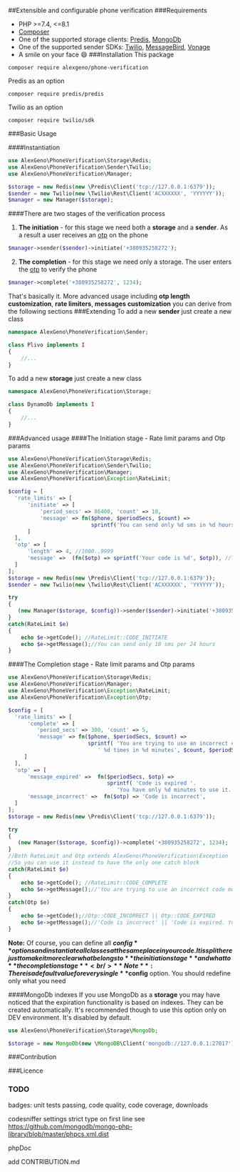 ##Extensible and configurable phone verification
###Requirements
- PHP >=7.4, <=8.1 
- [ Composer](https://getcomposer.org/)
- One of the supported storage clients: [ Predis](https://github.com/predis/predis), [ MongoDb](https://github.com/mongodb/mongo-php-library)
- One of the supported sender SDKs: [ Twilio](https://github.com/twilio/twilio-php), [ MessageBird](https://github.com/messagebird/php-rest-api), [Vonage ](https://github.com/Vonage/vonage-php-sdk-core)
- A smile on your face :smile:
###Installation
This package
```shell
composer require alexgeno/phone-verification
```
Predis as an option
```shell
composer require predis/predis
```
Twilio as an option
```shell
composer require twilio/sdk
```
###Basic Usage

####Instantiation
```php
use AlexGeno\PhoneVerification\Storage\Redis;
use AlexGeno\PhoneVerification\Sender\Twilio;
use AlexGeno\PhoneVerification\Manager;

$storage = new Redis(new \Predis\Client('tcp://127.0.0.1:6379'));
$sender = new Twilio(new \Twilio\Rest\Client('ACXXXXXX', 'YYYYYY'));
$manager = new Manager($storage);
```
####There are two stages of the verification process

1) **The initiation** - for this stage we need both a **storage** and a **sender**. As a result a user receives an [otp](https://en.wikipedia.org/wiki/One-time_password) on the phone
   
```php
$manager->sender($sender)->initiate('+380935258272');
```
2) **The completion** - for this stage we need only a storage. The user enters the [ otp](https://en.wikipedia.org/wiki/One-time_password) to verify the phone
```php
$manager->complete('+380935258272', 1234);
```
That's basically it. More advanced usage including **otp length customization**, **rate limiters**, **messages customization** you can derive from the following sections
###Extending
To add a new **sender** just create a new class
```php
namespace AlexGeno\PhoneVerification\Sender;

class Plivo implements I
{ 
    //...
}
```
To add a new **storage** just create a new class
```php
namespace AlexGeno\PhoneVerification\Storage;

class DynamoDb implements I
{ 
    //...
}
```
###Advanced usage
####The Initiation stage - Rate limit params and Otp params
```php
use AlexGeno\PhoneVerification\Storage\Redis;
use AlexGeno\PhoneVerification\Sender\Twilio;
use AlexGeno\PhoneVerification\Manager;
use AlexGeno\PhoneVerification\Exception\RateLimit;

$config = [
  'rate_limits' => [
      'initiate' => [
          'period_secs' => 86400, 'count' => 10,
          'message' => fn($phone, $periodSecs, $count) => 
                          sprintf('You can send only %d sms in %d hours.', $count, $periodSecs/60/60)
      ]
  ],
  'otp' => [
      'length' => 4, //1000..9999
      'message' =>  (fn($otp) => sprintf('Your code is %d', $otp)), //The text a user receives
  ]
];
$storage = new Redis(new \Predis\Client('tcp://127.0.0.1:6379'));
$sender = new Twilio(new \Twilio\Rest\Client('ACXXXXXX', 'YYYYYY'));

try
{
   (new Manager($storage, $config))->sender($sender)->initiate('+380935258272');
}
catch(RateLimit $e)
{
    echo $e->getCode(); //RateLimit::CODE_INITIATE
    echo $e->getMessage();//You can send only 10 sms per 24 hours
}
```

####The Completion stage - Rate limit params and Otp params
```php
use AlexGeno\PhoneVerification\Storage\Redis;
use AlexGeno\PhoneVerification\Manager;
use AlexGeno\PhoneVerification\Exception\RateLimit;
use AlexGeno\PhoneVerification\Exception\Otp;

$config = [
  'rate_limits' => [
      'complete' => [
         'period_secs' => 300, 'count' => 5,
         'message' => fn($phone, $periodSecs, $count) => 
                         sprintf( 'You are trying to use an incorrect code'. 
                            ' %d times in %d minutes', $count, $periodSecs/60)
     ]
  ],
  'otp' => [
      'message_expired' =>  fn($periodSecs, $otp) => 
                               sprintf( 'Code is expired '.
                                  'You have only %d minutes to use it.', $periodSecs/60),
      'message_incorrect' =>  fn($otp) => 'Code is incorrect',
  ]
];
$storage = new Redis(new \Predis\Client('tcp://127.0.0.1:6379'));

try
{    
   (new Manager($storage, $config))->complete('+380935258272', 1234);
}
//Both RateLimit and Otp extends AlexGeno\PhoneVerification\Exception
//So you can use it instead to have the only one catch block
catch(RateLimit $e)
{ 
    echo $e->getCode(); //RateLimit::CODE_COMPLETE
    echo $e->getMessage();//'You are trying to use an incorrect code more than 5 times per 5 minutes'
}
catch(Otp $e)
{ 
    echo $e->getCode();//Otp::CODE_INCORRECT || Otp::CODE_EXPIRED
    echo $e->getMessage();//'Code is incorrect' || 'Code is expired. You have only 5 minutes to use it.'
}
```
**Note:** Of course,  you can define all **$config** options and instantiate all classes at the same place in your code.
It is split here just to make it more clear what belongs to **the initiation stage** and what to **the completion stage**
<br />**Note**: There is a default value for every single **$config** option. You should redefine only what you need

####MongoDb indexes
If you use MongoDb as a **storage** you may have noticed that the expiration functionality is based on indexes.
They can be created automatically. It's recommended though to use this option only on DEV environment. It's disabled by default.

```php
use AlexGeno\PhoneVerification\Storage\MongoDb;

$storage = new MongoDb(new \MongoDB\Client('mongodb://127.0.0.1:27017'), ['indexes'=> true]);
```
###Contribution

###Licence



### TODO

badges: unit tests passing, code quality, code coverage, downloads

codesniffer settings strict type on first line see https://github.com/mongodb/mongo-php-library/blob/master/phpcs.xml.dist

phpDoc

add CONTRIBUTION.md